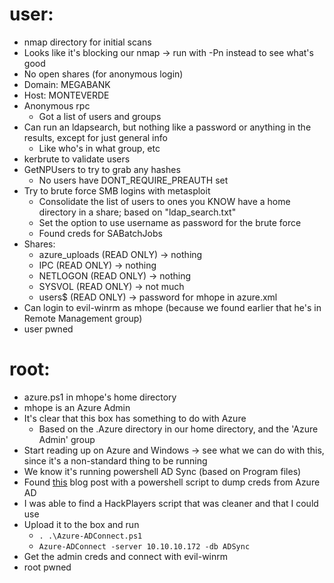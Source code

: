 # user:
  - nmap directory for initial scans
  - Looks like it's blocking our nmap -> run with -Pn instead to see what's good
  - No open shares (for anonymous login)
  - Domain: MEGABANK
  - Host: MONTEVERDE
  - Anonymous rpc
    - Got a list of users and groups
  - Can run an ldapsearch, but nothing like a password or anything in the results, except for just general info
    - Like who's in what group, etc
  - kerbrute to validate users
  - GetNPUsers to try to grab any hashes
    - No users have DONT_REQUIRE_PREAUTH set
  - Try to brute force SMB logins with metasploit
    - Consolidate the list of users to ones you KNOW have a home directory in a share; based on "ldap_search.txt"
    - Set the option to use username as password for the brute force
    - Found creds for SABatchJobs
  - Shares:
    - azure_uploads (READ ONLY) -> nothing
    - IPC (READ ONLY) -> nothing
    - NETLOGON (READ ONLY) -> nothing
    - SYSVOL (READ ONLY) -> not much
    - users$ (READ ONLY) -> password for mhope in azure.xml
  - Can login to evil-winrm as mhope (because we found earlier that he's in Remote Management group)
  - user pwned

# root:
  - azure.ps1 in mhope's home directory
  - mhope is an Azure Admin
  - It's clear that this box has something to do with Azure
    - Based on the .Azure directory in our home directory, and the 'Azure Admin' group
  - Start reading up on Azure and Windows -> see what we can do with this, since it's a non-standard thing to be running
  - We know it's running powershell AD Sync (based on Program files)
  - Found [this](https://blog.xpnsec.com/azuread-connect-for-redteam/) blog post with a powershell script to dump creds from Azure AD
  - I was able to find a HackPlayers script that was cleaner and that I could use
  - Upload it to the box and run
    - `. .\Azure-ADConnect.ps1`
    - `Azure-ADConnect -server 10.10.10.172 -db ADSync`
  - Get the admin creds and connect with evil-winrm
  - root pwned
